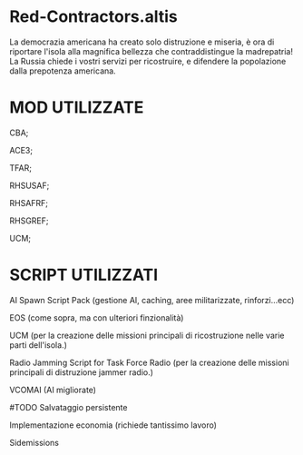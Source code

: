 # Red-Contractors.altis
La democrazia americana ha creato solo distruzione e miseria, è ora di riportare l'isola alla magnifica bellezza che contraddistingue la madrepatria! La Russia chiede i vostri servizi per ricostruire, e difendere la popolazione dalla prepotenza americana.


# MOD UTILIZZATE
CBA; </p>
ACE3; </p>
TFAR; </p>
RHSUSAF; </p>
RHSAFRF; </p>
RHSGREF; </p>
UCM; </p>

# SCRIPT UTILIZZATI

AI Spawn Script Pack (gestione AI, caching, aree militarizzate, rinforzi...ecc) </p>
EOS (come sopra, ma con ulteriori finzionalità)</p>
UCM (per la creazione delle missioni principali di ricostruzione nelle varie parti dell'isola.) </p>
Radio Jamming Script for Task Force Radio (per la creazione delle missioni principali di distruzione jammer radio.) </p>
VCOMAI (AI migliorate)</p>


#TODO
Salvataggio persistente </p>
Implementazione economia (richiede tantissimo lavoro) </p>
Sidemissions </p>








